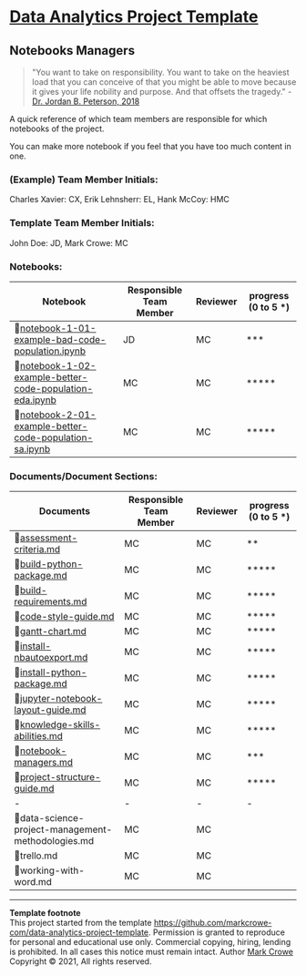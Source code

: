 # [Data Analytics Project Template](./../../../)

## Notebooks Managers
> "You want to take on responsibility. You want to take on the heaviest load that you can conceive of that you might be able to move because it gives your life nobility and purpose. And that offsets the tragedy." - [Dr. Jordan B. Peterson, 2018](https://youtu.be/Gru_JBBMBbY?t=332)

A quick reference of which team members are responsible for which notebooks of the project.

You can make more notebook if you feel that you have too much content in one.  

### (Example) Team Member Initials:
Charles Xavier: CX, Erik Lehnsherr: EL, Hank McCoy: HMC  

### Template Team Member Initials: 
John Doe: JD, Mark Crowe: MC

### Notebooks:

 Notebook | Responsible Team Member | Reviewer | progress (0 to 5 \*)
 -|-|-|-
📜[notebook-1-01-example-bad-code-population.ipynb](./../notebooks/notebook-1-01-example-bad-code-population.ipynb) | JD | MC | \*\*\*
📜[notebook-1-02-example-better-code-population-eda.ipynb](./../notebooks/notebook-2-01-example-better-code-population-eda.ipynb) | MC | MC | \*\*\*\*\*
📜[notebook-2-01-example-better-code-population-sa.ipynb](./../notebooks/notebook-2-02-example-better-code-population-dv.ipynb)  | MC | MC | \*\*\*\*\*

### Documents/Document Sections:

 Documents | Responsible Team Member | Reviewer | progress (0 to 5 \*)
 -|-|-|-
📜[assessment-criteria.md](assessment-criteria.md) | MC | MC | \*\*
📜[build-python-package.md](build-python-package.md) | MC | MC | \*\*\*\*\*
📜[build-requirements.md](build-requirements.md) | MC | MC | \*\*\*\*\*
📜[code-style-guide.md](code-style-guide.md) | MC | MC | \*\*\*\*\*
📜[gantt-chart.md](gantt-chart.md) | MC | MC | \*\*\*\*\*
📜[install-nbautoexport.md](install-nbautoexport.md) | MC | MC | \*\*\*\*\*
📜[install-python-package.md](install-python-package.md) | MC | MC | \*\*\*\*\*
📜[jupyter-notebook-layout-guide.md](jupyter-notebook-layout-guide.md) | MC | MC | \*\*\*\*\*
📜[knowledge-skills-abilities.md](knowledge-skills-abilities.md) | MC | MC | \*\*\*\*\*
📜[notebook-managers.md](#) | MC | MC | \*\*\*
📜[project-structure-guide.md](project-structure-guide.md) | MC | MC | \*\*\*\*\*
\- | \- | \- | \- | 
📜data-science-project-management-methodologies.md | MC | MC | 
📜trello.md | MC | MC | 
📜working-with-word.md | MC | MC | 


---
**Template footnote**  
This project started from the template <https://github.com/markcrowe-com/data-analytics-project-template>. Permission is granted to reproduce for personal and educational use only. Commercial copying, hiring, lending is prohibited. In all cases this notice must remain intact. Author [Mark Crowe](https://github.com/markcrowe-com/) Copyright &copy; 2021, All rights reserved.